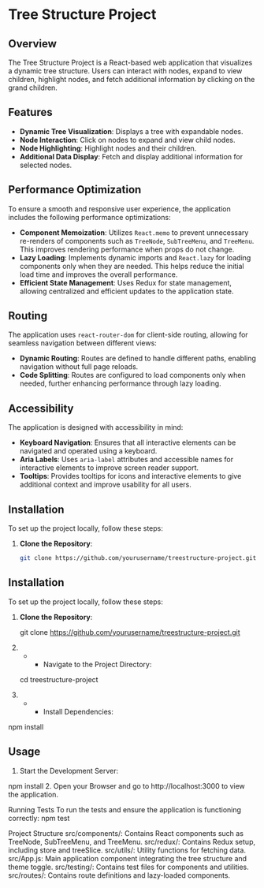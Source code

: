 # Tree Structure Project

## Overview

The Tree Structure Project is a React-based web application that visualizes a dynamic tree structure. Users can interact with nodes, expand to view children, highlight nodes, and fetch additional information by clicking on the grand children.

## Features

- **Dynamic Tree Visualization**: Displays a tree with expandable nodes.
- **Node Interaction**: Click on nodes to expand and view child nodes.
- **Node Highlighting**: Highlight nodes and their children.
- **Additional Data Display**: Fetch and display additional information for selected nodes.

## Performance Optimization

To ensure a smooth and responsive user experience, the application includes the following performance optimizations:

- **Component Memoization**: Utilizes `React.memo` to prevent unnecessary re-renders of components such as `TreeNode`, `SubTreeMenu`, and `TreeMenu`. This improves rendering performance when props do not change.
- **Lazy Loading**: Implements dynamic imports and `React.lazy` for loading components only when they are needed. This helps reduce the initial load time and improves the overall performance.
- **Efficient State Management**: Uses Redux for state management, allowing centralized and efficient updates to the application state.

## Routing

The application uses `react-router-dom` for client-side routing, allowing for seamless navigation between different views:

- **Dynamic Routing**: Routes are defined to handle different paths, enabling navigation without full page reloads.
- **Code Splitting**: Routes are configured to load components only when needed, further enhancing performance through lazy loading.

## Accessibility

The application is designed with accessibility in mind:

- **Keyboard Navigation**: Ensures that all interactive elements can be navigated and operated using a keyboard.
- **Aria Labels**: Uses `aria-label` attributes and accessible names for interactive elements to improve screen reader support.
- **Tooltips**: Provides tooltips for icons and interactive elements to give additional context and improve usability for all users.

## Installation

To set up the project locally, follow these steps:

1. **Clone the Repository**:

   ```bash
   git clone https://github.com/yourusername/treestructure-project.git


## Installation

To set up the project locally, follow these steps:

1. **Clone the Repository**:

   git clone https://github.com/yourusername/treestructure-project.git

2. * * Navigate to the Project Directory:

   cd treestructure-project

3. * * Install Dependencies:

npm install

## Usage
1. Start the Development Server:
  
npm install
2. Open your Browser and go to http://localhost:3000 to view the application.

Running Tests
To run the tests and ensure the application is functioning correctly:
npm test

Project Structure
src/components/: Contains React components such as TreeNode, SubTreeMenu, and TreeMenu.
src/redux/: Contains Redux setup, including store and treeSlice.
src/utils/: Utility functions for fetching data.
src/App.js: Main application component integrating the tree structure and theme toggle.
src/testing/: Contains test files for components and utilities.
src/routes/: Contains route definitions and lazy-loaded components.
